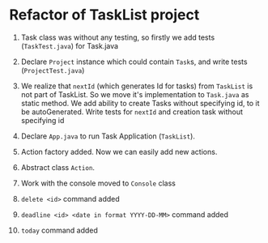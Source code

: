 # Refactor of TaskList project

1. Task class was without any testing, so firstly we add tests (`TaskTest.java`) for Task.java

1. Declare `Project` instance which could contain `Task`s, and write tests (`ProjectTest.java`)

1. We realize that `nextId` (which generates Id for tasks) from `TaskList` is not part of TaskList. So we move it's implementation to `Task.java` as static method. We add ability to create Tasks without specifying id, to it be autoGenerated. Write tests for `nextId` and creation task without specifying id

1. Declare `App.java` to run Task Application (`TaskList`).

1. Action factory added. Now we can easily add new actions.

1. Abstract class `Action`.

1. Work with the console moved to `Console` class

1. `delete <id>` command added

1. `deadline <id> <date in format YYYY-DD-MM>` command added

1. `today` command added
